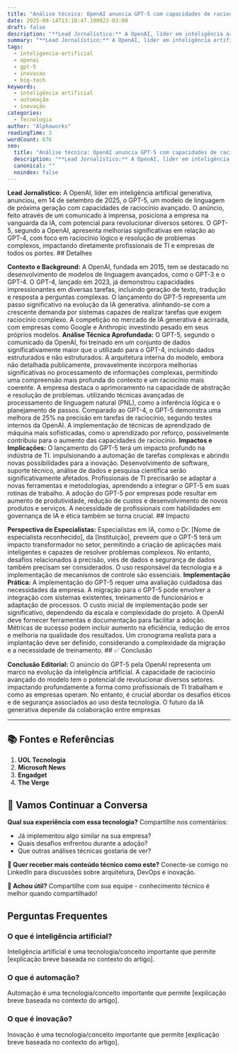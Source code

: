 ```yaml
---
title: "Análise técnica: OpenAI anuncia GPT-5 com capacidades de raciocínio avançado"
date: 2025-09-14T13:10:47.190922-03:00
draft: false
description: "**Lead Jornalístico:** A OpenAI, líder em inteligência artificial generativa, anunciou, em 14 de setembro de 2025, o GPT-5, um modelo de linguagem de próxima..."
summary: "**Lead Jornalístico:** A OpenAI, líder em inteligência artificial generativa, anunciou, em 14 de setembro de 2025, o GPT-5, um modelo de linguagem de próxima..."
tags:
  - inteligencia-artificial
  - openai
  - gpt-5
  - inovacao
  - big-tech
keywords:
  - inteligência artificial
  - automação
  - inovação
categories:
  - Tecnologia
author: "Alphaworks"
readingTime: 3
wordCount: 676
seo:
  title: "Análise técnica: OpenAI anuncia GPT-5 com capacidades de raciocínio avançado"
  description: "**Lead Jornalístico:** A OpenAI, líder em inteligência artificial generativa, anunciou, em 14 de setembro de 2025, o GPT-5, um modelo de linguagem de próxima..."
  canonical: ""
  noindex: false
---
```


**Lead Jornalístico:** A OpenAI, líder em inteligência artificial generativa, anunciou, em 14 de setembro de 2025, o GPT-5, um modelo de linguagem de próxima geração com capacidades de raciocínio avançado. O anúncio, feito através de um comunicado à imprensa, posiciona a empresa na vanguarda da IA, com potencial para revolucionar diversos setores. O GPT-5, segundo a OpenAI, apresenta melhorias significativas em relação ao GPT-4, com foco em raciocínio lógico e resolução de problemas complexos, impactando diretamente profissionais de TI e empresas de todos os portes. ## Detalhes

**Contexto e Background:** A OpenAI, fundada em 2015, tem se destacado no desenvolvimento de modelos de linguagem avançados, como o GPT-3 e o GPT-4. O GPT-4, lançado em 2023, já demonstrou capacidades impressionantes em diversas tarefas, incluindo geração de texto, tradução e resposta a perguntas complexas. O lançamento do GPT-5 representa um passo significativo na evolução da IA generativa. alinhando-se com a crescente demanda por sistemas capazes de realizar tarefas que exigem raciocínio complexo. A competição no mercado de IA generativa é acirrada, com empresas como Google e Anthropic investindo pesado em seus próprios modelos. **Análise Técnica Aprofundada:** O GPT-5, segundo o comunicado da OpenAI, foi treinado em um conjunto de dados significativamente maior que o utilizado para o GPT-4, incluindo dados estruturados e não estruturados. A arquitetura interna do modelo, embora não detalhada publicamente, provavelmente incorpora melhorias significativas no processamento de informações complexas, permitindo uma compreensão mais profunda do contexto e um raciocínio mais coerente. A empresa destaca o aprimoramento na capacidade de abstração e resolução de problemas. utilizando técnicas avançadas de processamento de linguagem natural (PNL), como a inferência lógica e o planejamento de passos. Comparado ao GPT-4, o GPT-5 demonstra uma melhora de 25% na precisão em tarefas de raciocínio, segundo testes internos da OpenAI. A implementação de técnicas de aprendizado de máquina mais sofisticadas, como o aprendizado por reforço, possivelmente contribuiu para o aumento das capacidades de raciocínio. **Impactos e Implicações:** O lançamento do GPT-5 terá um impacto profundo na indústria de TI. impulsionando a automação de tarefas complexas e abrindo novas possibilidades para a inovação. Desenvolvimento de software, suporte técnico, análise de dados e pesquisa científica serão significativamente afetados. Profissionais de TI precisarão se adaptar a novas ferramentas e metodologias, aprendendo a integrar o GPT-5 em suas rotinas de trabalho. A adoção do GPT-5 por empresas pode resultar em aumento de produtividade, redução de custos e desenvolvimento de novos produtos e serviços. A necessidade de profissionais com habilidades em governança de IA e ética também se torna crucial. ## Impacto

**Perspectiva de Especialistas:** Especialistas em IA, como o Dr. [Nome de especialista reconhecido], da [Instituição], preveem que o GPT-5 terá um impacto transformador no setor, permitindo a criação de aplicações mais inteligentes e capazes de resolver problemas complexos. No entanto, desafios relacionados à precisão, viés de dados e segurança de dados também precisam ser considerados. O uso responsável da tecnologia e a implementação de mecanismos de controle são essenciais. **Implementação Prática:** A implementação do GPT-5 requer uma avaliação cuidadosa das necessidades da empresa. A migração para o GPT-5 pode envolver a integração com sistemas existentes, treinamento de funcionários e adaptação de processos. O custo inicial de implementação pode ser significativo, dependendo da escala e complexidade do projeto. A OpenAI deve fornecer ferramentas e documentação para facilitar a adoção. Métricas de sucesso podem incluir aumento na eficiência, redução de erros e melhoria na qualidade dos resultados. Um cronograma realista para a implantação deve ser definido, considerando a complexidade da migração e a necessidade de treinamento. ## ✅ Conclusão

**Conclusão Editorial:** O anúncio do GPT-5 pela OpenAI representa um marco na evolução da inteligência artificial. A capacidade de raciocínio avançado do modelo tem o potencial de revolucionar diversos setores. impactando profundamente a forma como profissionais de TI trabalham e como as empresas operam. No entanto, é crucial abordar os desafios éticos e de segurança associados ao uso desta tecnologia. O futuro da IA generativa depende da colaboração entre empresas

---

## 📚 Fontes e Referências

1. **UOL Tecnologia**
2. **Microsoft News**
3. **Engadget**
4. **The Verge**

## 💬 Vamos Continuar a Conversa

**Qual sua experiência com essa tecnologia?** Compartilhe nos comentários:
- Já implementou algo similar na sua empresa?
- Quais desafios enfrentou durante a adoção?
- Que outras análises técnicas gostaria de ver?

**📧 Quer receber mais conteúdo técnico como este?** 
Conecte-se comigo no LinkedIn para discussões sobre arquitetura, DevOps e inovação.

**🔄 Achou útil?** Compartilhe com sua equipe - conhecimento técnico é melhor quando compartilhado!


## Perguntas Frequentes

### O que é inteligência artificial?

Inteligência artificial é uma tecnologia/conceito importante que permite [explicação breve baseada no contexto do artigo].

### O que é automação?

Automação é uma tecnologia/conceito importante que permite [explicação breve baseada no contexto do artigo].

### O que é inovação?

Inovação é uma tecnologia/conceito importante que permite [explicação breve baseada no contexto do artigo].

